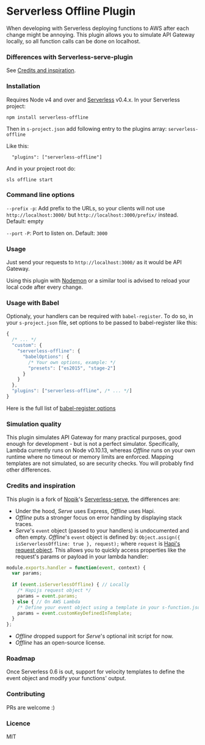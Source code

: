# Serverless Offline Plugin

When developing with Serverless deploying functions to AWS after each change might be annoying. This plugin allows you to simulate API Gateway locally, so all function calls can be done on localhost.

### Differences with Serverless-serve-plugin

See [Credits and inspiration](https://github.com/dherault/serverless-offline#credits-and-inspiration).

### Installation

Requires Node v4 and over and [Serverless](https://github.com/serverless/serverless) v0.4.x. In your Serverless project:

```
npm install serverless-offline
```

Then in `s-project.json` add following entry to the plugins array: `serverless-offline`

Like this:
```
  "plugins": ["serverless-offline"]
```

And in your project root do:

```
sls offline start
```

### Command line options

`--prefix` `-p`: Add prefix to the URLs, so your clients will not use `http://localhost:3000/` but `http://localhost:3000/prefix/` instead. Default: empty

`--port` `-P`: Port to listen on. Default: `3000`


### Usage

Just send your requests to `http://localhost:3000/` as it would be API Gateway.

Using this plugin with [Nodemon](https://github.com/remy/nodemon) or a similar tool is advised to reload your local code after every change.

### Usage with Babel

Optionaly, your handlers can be required with `babel-register`.
To do so, in your `s-project.json` file, set options to be passed to babel-register like this:
```javascript
{
  /* ... */
  "custom": {
    "serverless-offline": {
      "babelOptions": {
        /* Your own options, example: */
        "presets": ["es2015", "stage-2"]
      }
    }
  },
  "plugins": ["serverless-offline", /* ... */]
}
```
Here is the full list of [babel-register options](https://babeljs.io/docs/usage/require/)

### Simulation quality

This plugin simulates API Gateway for many practical purposes, good enough for development - but is not a perfect simulator. Specifically, Lambda currently runs on Node v0.10.13, whereas *Offline* runs on your own runtime where no timeout or memory limits are enforced. Mapping templates are not simulated, so are security checks. You will probably find other differences.

### Credits and inspiration

This plugin is a fork of [Nopik](https://github.com/Nopik/)'s [Serverless-serve](https://github.com/Nopik/serverless-serve), the differences are:

- Under the hood, *Serve* uses Express, *Offline* uses Hapi.
- *Offline* puts a stronger focus on error handling by displaying stack traces.
- *Serve*'s `event` object (passed to your handlers) is undocumented and often empty. *Offline*'s `event` object is defined by: `Object.assign({ isServerlessOffline: true }, request);` where `request` is [Hapi's request object](http://hapijs.com/api#request-object). This allows you to quickly access properties like the request's params or payload in your lambda handler:
```javascript
module.exports.handler = function(event, context) {
  var params;
  
  if (event.isServerlessOffline) { // Locally
    /* Hapijs request object */
    params = event.params;
  } else { // On AWS Lambda
    /* Define your event object using a template in your s-function.json file */
    params = event.customKeyDefinedInTemplate;
  }
};
```
- *Offline* dropped support for *Serve*'s optional init script for now.
- *Offline* has an open-source license.

### Roadmap

Once Serverless 0.6 is out, support for velocity templates to define the event object and modify your functions' output.

### Contributing

PRs are welcome :)

### Licence

MIT
